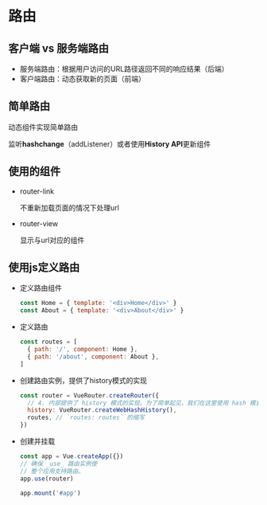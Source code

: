 # 路由

## 客户端 vs 服务端路由

- 服务端路由：根据用户访问的URL路径返回不同的响应结果（后端）
- 客户端路由：动态获取新的页面（前端）

## 简单路由

动态组件实现简单路由

监听**hashchange**（addListener）或者使用**History API**更新组件

## 使用的组件

- router-link

  不重新加载页面的情况下处理url

- router-view

  显示与url对应的组件

## 使用js定义路由

- 定义路由组件

  ```javascript
  const Home = { template: '<div>Home</div>' }
  const About = { template: '<div>About</div>' }
  ```

- 定义路由

  ```JavaScript
  const routes = [
    { path: '/', component: Home },
    { path: '/about', component: About },
  ]
  ```

- 创建路由实例，提供了history模式的实现

  ```javascript
  const router = VueRouter.createRouter({
    // 4. 内部提供了 history 模式的实现。为了简单起见，我们在这里使用 hash 模式。
    history: VueRouter.createWebHashHistory(),
    routes, // `routes: routes` 的缩写
  })
  ```

- 创建并挂载

  ```javascript
  const app = Vue.createApp({})
  // 确保 _use_ 路由实例使
  // 整个应用支持路由。
  app.use(router)
  
  app.mount('#app')
  ```

